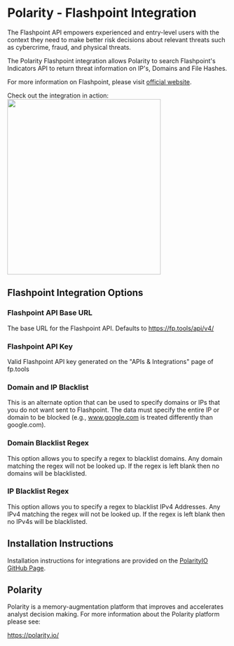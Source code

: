 # Polarity - Flashpoint Integration

The Flashpoint API empowers experienced and entry-level users with the context they need to make better risk decisions about relevant threats such as cybercrime, fraud, and physical threats.

The Polarity Flashpoint integration allows Polarity to search Flashpoint's Indicators API to return threat information on IP's, Domains and File Hashes.

For more information on Flashpoint, please visit [official website](https://www.flashpoint-intel.com/).

Check out the integration in action:
<img src="https://user-images.githubusercontent.com/22529325/69744937-261f7980-110f-11ea-8d63-0078c0cca29f.png"  width="350px" height="400px">

## Flashpoint Integration Options

### Flashpoint API Base URL
The base URL for the Flashpoint API.  Defaults to https://fp.tools/api/v4/

### Flashpoint API Key

Valid Flashpoint API key generated on the "APIs & Integrations" page of fp.tools

### Domain and IP Blacklist

This is an alternate option that can be used to specify domains or IPs that you do not want sent to Flashpoint.  The data must specify the entire IP or domain to be blocked (e.g., www.google.com is treated differently than google.com).

### Domain Blacklist Regex

This option allows you to specify a regex to blacklist domains.  Any domain matching the regex will not be looked up.  If the regex is left blank then no domains will be blacklisted.

### IP Blacklist Regex

This option allows you to specify a regex to blacklist IPv4 Addresses.  Any IPv4 matching the regex will not be looked up.  If the regex is left blank then no IPv4s will be blacklisted.

## Installation Instructions

Installation instructions for integrations are provided on the [PolarityIO GitHub Page](https://polarityio.github.io/).

## Polarity

Polarity is a memory-augmentation platform that improves and accelerates analyst decision making.  For more information about the Polarity platform please see:

https://polarity.io/
